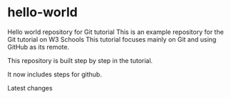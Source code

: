 # hello-world
Hello world repository for Git tutorial
This is an example repository for the Git tutorial on W3 Schools
This tutorial focuses mainly on Git and using GitHub as its remote.

This repository is built step by step in the tutorial.

It now includes steps for github.

Latest changes
